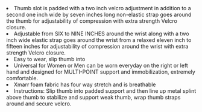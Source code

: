 ---
---

<li class="productPoint">
    Thumb slot is padded with a two inch velcro adjustment in addition to a second one inch wide by seven inches long non-elastic strap goes around the thumb for adjustability of compression with extra strength Velcro closure. 
</li>
<li class="productPoint">
    Adjustable from SIX to NINE INCHES around the wrist along with a two inch wide elastic strap goes around the wrist from a relaxed eleven inch to fifteen inches for adjustability of compression around the wrist with extra strength Velcro closure. 
</li>
<li class="productPoint">
    Easy to wear, slip thumb into 
</li>
<li class="productPoint">
    Universal for  Women or Men can be worn everyday on the right or left hand and designed for MULTI-POINT support and immobilization, extremely comfortable. 
</li>
<li class="productPoint">
    Xmarr foam fabric has four way stretch and is breathable
</li>
<li class="productPoint">
     Instructions: Slip thumb into padded support and then line up metal splint above thumb to stabilize and support weak thumb, wrap thumb straps around and secure velcro.
</li>